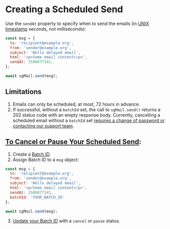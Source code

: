 # Creating a Scheduled Send

Use the `sendAt` property to specify when to send the emails (in [UNIX timestamp](https://en.wikipedia.org/wiki/Unix_time) seconds, not milliseconds):

```js
const msg = {
  to: 'recipient@example.org',
  from: 'sender@example.org',
  subject: 'Hello delayed email',
  html: '<p>Some email content</p>',
  sendAt: 1500077141,
};

await sgMail.send(msg);
```

## Limitations

1. Emails can only be scheduled, at most, 72 hours in advance.
2. If successful, without a `batchId` set, the call to `sgMail.send()` returns a 202 status code with an empty response body. Currently, cancelling a scheduled email without a `batchId` set [requires a change of password or contacting our support team](https://sendgrid.com/docs/for-developers/sending-email/stopping-an-in-progress-send/#stopping-transactional-email).

## [To Cancel or Pause Your Scheduled Send](https://sendgrid.com/docs/for-developers/sending-email/stopping-a-scheduled-send/#canceling-transactional-email):

1. Create a [Batch ID](https://github.com/sendgrid/sendgrid-nodejs/blob/master/packages/client/USAGE.md#create-a-batch-id).
2. Assign Batch ID to a `msg` object:
```js
const msg = {
  to: 'recipient@example.org',
  from: 'sender@example.org',
  subject: 'Hello delayed email',
  html: '<p>Some email content</p>',
  sendAt: 1500077141,
  batchId: 'YOUR_BATCH_ID'
};

await sgMail.send(msg);
```
3. [Update your Batch ID](https://github.com/sendgrid/sendgrid-nodejs/blob/master/packages/client/USAGE.md#post-userscheduled_sends) with a `cancel` or `pause` status.
